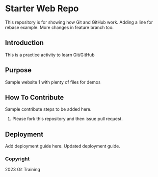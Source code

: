 # Starter Web Repo

This repository is for showing how Git and GitHub work. Adding a line for rebase example. More changes in feature branch too.

## Introduction

This is a practice activity to learn Git/GitHub

## Purpose

Sample website 1 with plenty of files for demos

## How To Contribute

Sample contribute steps to be added here.
1. Please fork this repository and then issue pull request.

## Deployment

Add deployment guide here. Updated deployment guide.

### Copyright

2023 Git Training
